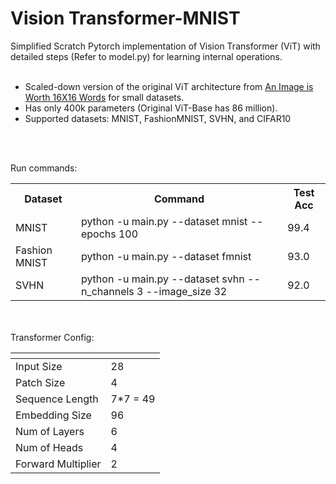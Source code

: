 # Vision Transformer-MNIST
Simplified Scratch Pytorch implementation of Vision Transformer (ViT) with detailed steps (Refer to model.py) for learning internal operations. <br> <br>

<ul>
  <li>Scaled-down version of the original ViT architecture from <a href="https://arxiv.org/pdf/2010.11929.pdf">An Image is Worth 16X16 Words</a> for small datasets. </lr>
   <li>Has only 400k parameters (Original ViT-Base has 86 million). </li>
  <li>Supported datasets: MNIST, FashionMNIST, SVHN, and CIFAR10</li>
</ul>  

<br><br>

Run commands: <br>
<table>
  <tr>
    <th>Dataset</th>
    <th>Command</th>
    <th>Test Acc</th>
  </tr>
  <tr>
    <td>MNIST</td>
    <td>python -u main.py --dataset mnist --epochs 100</td>
    <td>99.4</td>
  </tr>
  <tr>
    <td>Fashion MNIST</td>
    <td>python -u main.py --dataset fmnist</td>
    <td>93.0</td>
  </tr>
  <tr>
    <td>SVHN</td>
    <td>python -u main.py --dataset svhn --n_channels 3 --image_size 32</td>
    <td>92.0</td>
  </tr>
</table>


<br><br>
Transformer Config:

 | <!-- -->    | <!-- -->    |
--- | --- | 
Input Size | 28 |
Patch Size | 4 | 
Sequence Length | 7*7 = 49 |
Embedding Size | 96 | 
Num of Layers | 6 | 
Num of Heads | 4 | 
Forward Multiplier | 2 | 
